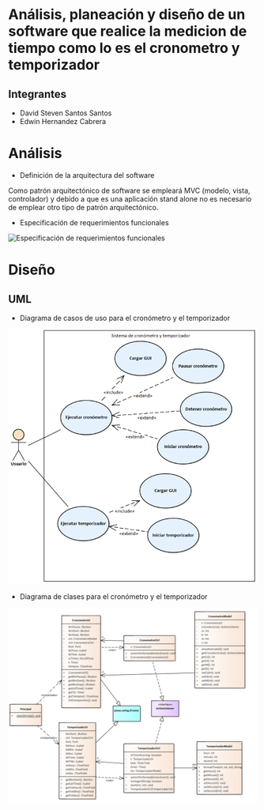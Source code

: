 # Análisis, planeación y diseño de un software que realice la medicion de tiempo como lo es el cronometro y temporizador

## Integrantes
* David Steven Santos Santos
* Edwin Hernandez Cabrera

# Análisis

* Definición de la arquitectura del software

Como patrón arquitectónico de software se empleará MVC (modelo, vista, controlador) y debido a que es una aplicación stand alone no es necesario de emplear otro tipo de patrón arquitectónico.

* Especificación de requerimientos funcionales

![Especificación de requerimientos funcionales](https://github.com/davidssantoss/cronometroFIS/blob/main/uml/images/Especificaci%C3%B3n%20de%20requerimientos%20funcionales.PNG)

# Diseño

## UML

* Diagrama de casos de uso para el cronómetro y el temporizador

![Diagrama de casos de uso](https://github.com/davidssantoss/cronometroFIS/blob/main/uml/images/Caso%20de%20uso.PNG)

* Diagrama de clases para el cronómetro y el temporizador

![Diagrama de clases](https://github.com/davidssantoss/cronometroFIS/blob/main/uml/images/Diagrama%20de%20clases.PNG)


